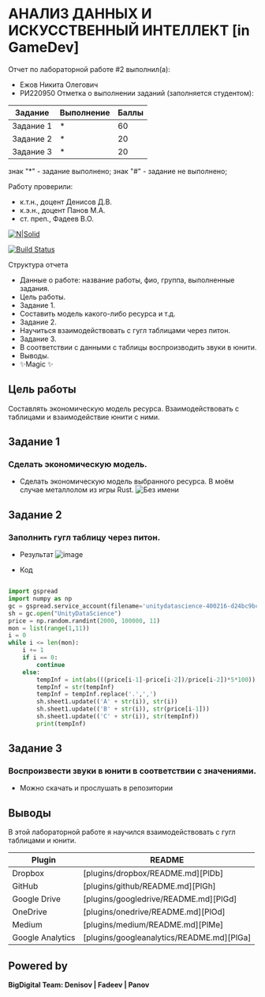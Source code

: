 # АНАЛИЗ ДАННЫХ И ИСКУССТВЕННЫЙ ИНТЕЛЛЕКТ [in GameDev]
Отчет по лабораторной работе #2 выполнил(а):
- Ежов Никита Олегович
- РИ220950
Отметка о выполнении заданий (заполняется студентом):

| Задание | Выполнение | Баллы |
| ------ | ------ | ------ |
| Задание 1 | * | 60 |
| Задание 2 | * | 20 |
| Задание 3 | * | 20 |

знак "*" - задание выполнено; знак "#" - задание не выполнено;

Работу проверили:
- к.т.н., доцент Денисов Д.В.
- к.э.н., доцент Панов М.А.
- ст. преп., Фадеев В.О.

[![N|Solid](https://cldup.com/dTxpPi9lDf.thumb.png)](https://nodesource.com/products/nsolid)

[![Build Status](https://travis-ci.org/joemccann/dillinger.svg?branch=master)](https://travis-ci.org/joemccann/dillinger)

Структура отчета

- Данные о работе: название работы, фио, группа, выполненные задания.
- Цель работы.
- Задание 1.
- Составить модель какого-либо ресурса и т.д.
- Задание 2.
- Научиться взаимодействовать с гугл таблицами через питон.
- Задание 3.
- В соответствии с данными с таблицы воспроизводить звуки в юнити.
- Выводы.
- ✨Magic ✨

## Цель работы
Составлять экономическую модель ресурса. Взаимодействовать с таблицами и взаимодействие юнити с ними.

## Задание 1
### Сделать экономическую модель.
- Сделать экономическую модель выбранного ресурса. В моём случае металлолом из игры Rust.
![Без имени](https://github.com/TheScore1/DA-in-GameDev-lab2/assets/113776816/d42e4f8a-db54-4a5f-8b1a-d8a807cfc583)

## Задание 2
### Заполнить гугл таблицу через питон.

- Результат
![image](https://github.com/TheScore1/DA-in-GameDev-lab2/assets/113776816/397f92cd-2ded-474a-bcc0-f20bb09acd01)

- Код

```py

import gspread
import numpy as np
gc = gspread.service_account(filename='unitydatascience-400216-d24bc9bcfacd.json')
sh = gc.open("UnityDataScience")
price = np.random.randint(2000, 100000, 11)
mon = list(range(1,11))
i = 0
while i <= len(mon):
    i += 1
    if i == 0:
        continue
    else:
        tempInf = int(abs(((price[i-1]-price[i-2])/price[i-2])*5*100))
        tempInf = str(tempInf)
        tempInf = tempInf.replace('.',',')
        sh.sheet1.update(('A' + str(i)), str(i))
        sh.sheet1.update(('B' + str(i)), str(price[i-1]))
        sh.sheet1.update(('C' + str(i)), str(tempInf))
        print(tempInf)

```

## Задание 3
### Воспроизвести звуки в юнити в соответствии с значениями.

- Можно скачать и прослушать в репозитории
  
## Выводы

В этой лабораторной работе я научился взаимодействовать с гугл таблицами и юнити.

| Plugin | README |
| ------ | ------ |
| Dropbox | [plugins/dropbox/README.md][PlDb] |
| GitHub | [plugins/github/README.md][PlGh] |
| Google Drive | [plugins/googledrive/README.md][PlGd] |
| OneDrive | [plugins/onedrive/README.md][PlOd] |
| Medium | [plugins/medium/README.md][PlMe] |
| Google Analytics | [plugins/googleanalytics/README.md][PlGa] |

## Powered by

**BigDigital Team: Denisov | Fadeev | Panov**
